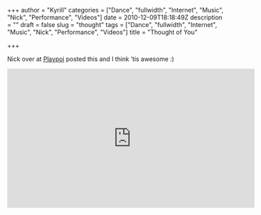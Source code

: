 +++
author = "Kyrill"
categories = ["Dance", "fullwidth", "Internet", "Music", "Nick", "Performance", "Videos"]
date = 2010-12-09T18:18:49Z
description = ""
draft = false
slug = "thought"
tags = ["Dance", "fullwidth", "Internet", "Music", "Nick", "Performance", "Videos"]
title = "Thought of You"

+++


Nick over at [Playpoi](http://playpoi.com) posted this and I think ’tis awesome :)

<div class="embed-vimeo" style="text-align: center;"><iframe allowfullscreen="" frameborder="0" height="321" mozallowfullscreen="" src="https://player.vimeo.com/video/14803194" webkitallowfullscreen="" width="570"></iframe></div>
